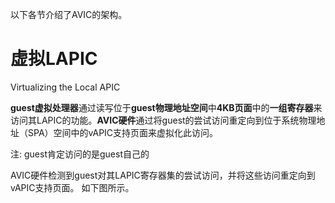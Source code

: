 
以下各节介绍了AVIC的架构。

# 虚拟LAPIC

Virtualizing the Local APIC

**guest虚拟处理器**通过读写位于**guest物理地址空间**中**4KB页面**中的**一组寄存器**来访问其LAPIC的功能。**AVIC硬件**通过将guest的尝试访问重定向到位于系统物理地址（SPA）空间中的vAPIC支持页面来虚拟化此访问。

注: guest肯定访问的是guest自己的

AVIC硬件检测到guest对其LAPIC寄存器集的尝试访问，并将这些访问重定向到vAPIC支持页面。 如下图所示。